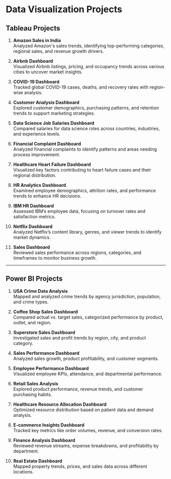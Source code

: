 # Data Visualization Projects   

## Tableau Projects  

1. **Amazon Sales in India**  
   Analyzed Amazon's sales trends, identifying top-performing categories, regional sales, and revenue growth drivers.  

2. **Airbnb Dashboard**  
   Visualized Airbnb listings, pricing, and occupancy trends across various cities to uncover market insights.  

3. **COVID-19 Dashboard**  
   Tracked global COVID-19 cases, deaths, and recovery rates with region-wise analysis.  

4. **Customer Analysis Dashboard**  
   Explored customer demographics, purchasing patterns, and retention trends to support marketing strategies.  

5. **Data Science Job Salaries Dashboard**  
   Compared salaries for data science roles across countries, industries, and experience levels.  

6. **Financial Complaint Dashboard**  
   Analyzed financial complaints to identify patterns and areas needing process improvement.  

7. **Healthcare Heart Failure Dashboard**  
   Visualized key factors contributing to heart failure cases and their regional distribution.  

8. **HR Analytics Dashboard**  
   Examined employee demographics, attrition rates, and performance trends to enhance HR decisions.  

9. **IBM HR Dashboard**  
   Assessed IBM’s employee data, focusing on turnover rates and satisfaction metrics.  

10. **Netflix Dashboard**  
    Analyzed Netflix’s content library, genres, and viewer trends to identify market dynamics.  

11. **Sales Dashboard**  
    Reviewed sales performance across regions, categories, and timeframes to monitor business growth.

---

## Power BI Projects  

1. **USA Crime Data Analysis**  
   Mapped and analyzed crime trends by agency jurisdiction, population, and crime types.  

2. **Coffee Shop Sales Dashboard**  
   Compared actual vs. target sales, categorized performance by product, outlet, and region.  

3. **Superstore Sales Dashboard**  
   Investigated sales and profit trends by region, city, and product category.  

4. **Sales Performance Dashboard**  
   Analyzed sales growth, product profitability, and customer segments.  

5. **Employee Performance Dashboard**  
   Visualized employee KPIs, attendance, and departmental performance.  

6. **Retail Sales Analysis**  
   Explored product performance, revenue trends, and customer purchasing habits.  

7. **Healthcare Resource Allocation Dashboard**  
   Optimized resource distribution based on patient data and demand analysis.  

8. **E-commerce Insights Dashboard**  
   Tracked key metrics like order volumes, revenue, and conversion rates.  

9. **Finance Analysis Dashboard**  
   Reviewed revenue streams, expense breakdowns, and profitability by department.  

10. **Real Estate Dashboard**  
    Mapped property trends, prices, and sales data across different locations.  
